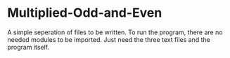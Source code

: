 # Multiplied-Odd-and-Even

A simple seperation of files to be written. 
To run the program, there are no needed modules to be imported. Just need the three text files and the program itself.
